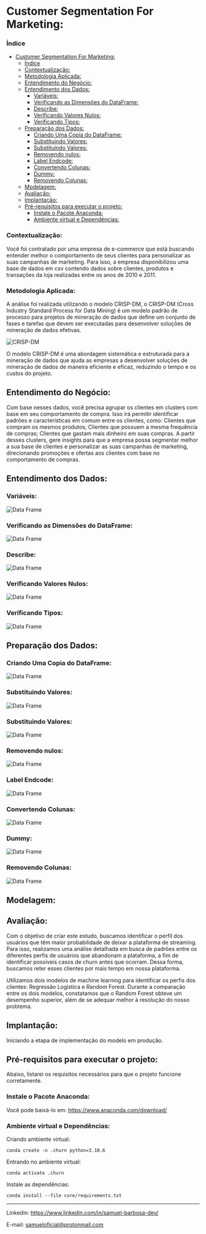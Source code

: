 # Customer Segmentation For Marketing:

### Índice

- [Customer Segmentation For Marketing:](#customer-segmentation-for-marketing)
    - [Índice](#índice)
    - [Contextualização:](#contextualização)
    - [Metodologia Aplicada:](#metodologia-aplicada)
  - [Entendimento do Negócio:](#entendimento-do-negócio)
  - [Entendimento dos Dados:](#entendimento-dos-dados)
    - [Variáveis:](#variáveis)
    - [Verificando as Dimensões do DataFrame:](#verificando-as-dimensões-do-dataframe)
    - [Describe:](#describe)
    - [Verificando Valores Nulos:](#verificando-valores-nulos)
    - [Verificando Tipos:](#verificando-tipos)
  - [Preparação dos Dados:](#preparação-dos-dados)
    - [Criando Uma Copia do DataFrame:](#criando-uma-copia-do-dataframe)
    - [Substituindo Valores:](#substituindo-valores)
    - [Substituindo Valores:](#substituindo-valores-1)
    - [Removendo nulos:](#removendo-nulos)
    - [Label Endcode:](#label-endcode)
    - [Convertendo Colunas:](#convertendo-colunas)
    - [Dummy:](#dummy)
    - [Removendo Colunas:](#removendo-colunas)
  - [Modelagem:](#modelagem)
  - [Avaliação:](#avaliação)
  - [Implantação:](#implantação)
  - [Pré-requisitos para executar o projeto:](#pré-requisitos-para-executar-o-projeto)
    - [Instale o Pacote Anaconda:](#instale-o-pacote-anaconda)
    - [Ambiente virtual e Dependências:](#ambiente-virtual-e-dependências)


### Contextualização:
Você foi contratado por uma empresa de e-commerce que está buscando entender
melhor o comportamento de seus clientes para personalizar as suas campanhas de
marketing. Para isso, a empresa disponibilizou uma base de dados em csv contendo
dados sobre clientes, produtos e transações da loja realizadas entre os anos de 2010 e
2011.

### Metodologia Aplicada:
A análise foi realizada utilizando o modelo CRISP-DM, o CRISP-DM (Cross Industry Standard Process for Data Mining) é um modelo padrão de processo para projetos de mineração de dados que define um conjunto de fases e tarefas que devem ser executadas para desenvolver soluções de mineração de dados efetivas.

![CRISP-DM](/core/img/CRISP-DM.png)

O modelo CRISP-DM é uma abordagem sistemática e estruturada para a mineração de dados que ajuda as empresas a desenvolver soluções de mineração de dados de maneira eficiente e eficaz, reduzindo o tempo e os custos do projeto.

## Entendimento do Negócio:
Com base nesses dados, você precisa agrupar os clientes em clusters com base em seu comportamento de compra. Isso irá permitir identificar padrões e características em comum entre os clientes, como:
Clientes que compram os mesmos produtos;
Clientes que possuem a mesma frequência de compras;
Clientes que gastam mais dinheiro em suas compras.
A partir desses clusters, gere insights para que a empresa possa segmentar melhor a sua base de clientes e personalizar as suas campanhas de marketing, direcionando promoções e ofertas aos clientes com base no comportamento de compras.

## Entendimento dos Dados:
### Variáveis:
![Data Frame](/core/img/dataframe.png)

### Verificando as Dimensões do DataFrame:
![Data Frame](/core/img/shape.png)

### Describe:
![Data Frame](/core/img/describe.png)

### Verificando Valores Nulos:
![Data Frame](/core/img/nulos.png)

### Verificando Tipos:
![Data Frame](/core/img/tipos.png)

## Preparação dos Dados:
### Criando Uma Copia do DataFrame:
![Data Frame](/core/img/copy.png)

### Substituindo Valores:
![Data Frame](/core/img/substituindo_valores.png)

### Substituindo Valores:
![Data Frame](/core/img/substituindo_valores.png)

### Removendo nulos:
![Data Frame](/core/img/removendo_nulos.png)

### Label Endcode:
![Data Frame](/core/img/label_endcode.png)

### Convertendo Colunas:
![Data Frame](/core/img/convertendo_colunas.png)

### Dummy:
![Data Frame](/core/img/dummy.png)

### Removendo Colunas:
![Data Frame](/core/img/removendo_colunas.png)

## Modelagem:

## Avaliação:
Com o objetivo de criar este estudo, buscamos identificar o perfil dos usuários que têm maior probabilidade de deixar a plataforma de streaming. Para isso, realizamos uma análise detalhada em busca de padrões entre os diferentes perfis de usuários que abandonam a plataforma, a fim de identificar possíveis casos de churn antes que ocorram. Dessa forma, buscamos reter esses clientes por mais tempo em nossa plataforma.

Utilizamos dois modelos de machine learning para identificar os perfis dos clientes: Regressão Logística e Random Forest. Durante a comparação entre os dois modelos, constatamos que o Random Forest obteve um desempenho superior, além de se adequar melhor à resolução do nosso problema.

## Implantação:
Iniciando a etapa de implementação do modelo em produção.

## Pré-requisitos para executar o projeto:
Abaixo, listarei os requisitos necessários para que o projeto funcione corretamente.

### Instale o Pacote Anaconda:
Você pode baixá-lo em: <https://www.anaconda.com/download/> 

### Ambiente virtual e Dependências:
Criando ambiente virtual:
```
conda create -n .churn python=3.10.6
```

Entrando no ambiente virtual:
```
conda activate .churn
```

Instale as dependências:
```
conda install --file core/requirements.txt
```

---
Linkedin: <https://www.linkedin.com/in/samuel-barbosa-dev/> 

E-mail: <samueloficial@protonmail.com>